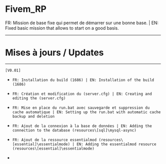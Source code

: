 # Fivem_RP
FR: Mission de base fixe qui permet de démarrer sur une bonne base. | EN: Fixed basic mission that allows to start on a good basis.

-----------------------------------------------------------------

# Mises à jours / Updates

-----------------------------------------------------------------
`[V0.01]`

- `FR: Installation du build (1686) | EN: Installation of the build (1686)`

- `FR: Création et modification du (server.cfg) | EN: Creating and editing the (server.cfg)`

- `FR: Mise en place du run.bat avec sauvegarde et suppression du cache automatique | EN: Setting up the run.bat with automatic cache backup and deletion`

- `FR: Ajout de la connexion à la base de données | EN: Adding the connection to the database (resources\[sql]\mysql-async)`

- `FR: Ajout de la ressource essentialmod (resources\[essential]\essentialmode) | EN: Adding the essentialmod resource (resources\[essential]\essentialmode)`

-
